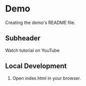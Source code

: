 # Demo

Creating the demo's README file.

## Subheader

Watch tutorial on YouTube

## Local Development

1. Open index.html in your browser.